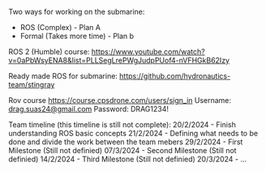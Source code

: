 Two ways for working on the submarine:
- ROS (Complex) - Plan A
- Formal (Takes more time) - Plan b



ROS 2 (Humble) course:
https://www.youtube.com/watch?v=0aPbWsyENA8&list=PLLSegLrePWgJudpPUof4-nVFHGkB62Izy

Ready made ROS for submarine:
https://github.com/hydronautics-team/stingray

Rov course 
https://course.cpsdrone.com/users/sign_in
Username: drag.suas24@gmail.com
Password: DRAG1234!


Team timeline (this timeline is still not complete):
20/2/2024 - Finish understanding ROS basic concepts
21/2/2024 - Defining what needs to be done and divide the work between the team mebers
29/2/2024 - First Milestone (Still not definied)
07/3/2024 - Second Milestone (Still not definied)
14/2/2024 - Third Milestone (Still not definied)
20/3/2024 - ...
